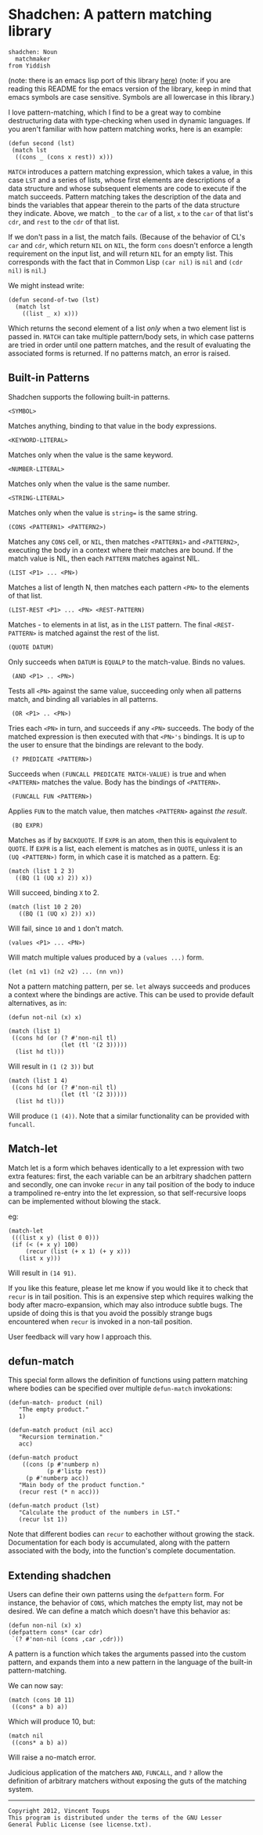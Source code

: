 Shadchen: A pattern matching library
====================================

    shadchen: Noun
      matchmaker
    from Yiddish

(note: there is an emacs lisp port of this library
 [here][shadchen-el])
(note: if you are reading this README for the emacs version of the
 library, keep in mind that emacs symbols are case sensitive.  Symbols
 are all lowercase in this library.)


I love pattern-matching, which I find to be a great way to combine
destructuring data with type-checking when used in dynamic languages.
If you aren't familiar with how pattern matching works, here is an
example:

    (defun second (lst)
     (match lst 
      ((cons _ (cons x rest)) x)))

`MATCH` introduces a pattern matching expression, which takes a value,
in this case `LST` and a series of lists, whose first elements are
descriptions of a data structure and whose subsequent elements are
code to execute if the match succeeds.  Pattern matching takes the
description of the data and binds the variables that appear therein to
the parts of the data structure they indicate.  Above, we match `_` to
the `car` of a list, `x` to the `car` of that list's `cdr`, and `rest`
to the `cdr` of that list.  

If we don't pass in a list, the match fails.  (Because of the behavior
of CL's `car` and `cdr`, which return `NIL` on `NIL`, the form `cons`
doesn't enforce a length requirement on the input list, and will
return `NIL` for an empty list.  This corresponds with the fact that
in Common Lisp `(car nil)` is `nil` and `(cdr nil)` is `nil`.)

We might instead write:

    (defun second-of-two (lst)
      (match lst
        ((list _ x) x)))

Which returns the second element of a list _only_ when a two element
list is passed in.  `MATCH` can take multiple pattern/body sets, in
which case patterns are tried in order until one pattern matches, and
the result of evaluating the associated forms is returned.  If no
patterns match, an error is raised.

Built-in Patterns
-----------------

Shadchen supports the following built-in patterns.

    <SYMBOL>

Matches anything, binding <SYMBOL> to that value in the body
expressions.

    <KEYWORD-LITERAL> 

Matches only when the value is the same keyword.

    <NUMBER-LITERAL>

Matches only when the value is the same number.

    <STRING-LITERAL>

Matches only when the value is `string=` is the same string.	

    (CONS <PATTERN1> <PATTERN2>)

Matches any `CONS` cell, or `NIL`, then matches `<PATTERN1>` and
`<PATTERN2>`, executing the body in a context where their matches are
bound.  If the match value is NIL, then each `PATTERN` matches against
NIL.

    (LIST <P1> ... <PN>)

Matches a list of length N, then matches each pattern `<PN>` to the
elements of that list.

    (LIST-REST <P1> ... <PN> <REST-PATTERN)

Matches <P1> - <PN> to elements in at list, as in the `LIST` pattern.
The final `<REST-PATTERN>` is matched against the rest of the list.

    (QUOTE DATUM)

Only succeeds when `DATUM` is `EQUALP` to the match-value.  Binds no
values.

     (AND <P1> .. <PN>)

Tests all `<PN>` against the same value, succeeding only when all
patterns match, and binding all variables in all patterns.

     (OR <P1> .. <PN>)

Tries each `<PN>` in turn, and succeeds if any `<PN>` succeeds.  The
body of the matched expression is then executed with that `<PN>'s`
bindings.  It is up to the user to ensure that the bindings are
relevant to the body.

     (? PREDICATE <PATTERN>)

Succeeds when `(FUNCALL PREDICATE MATCH-VALUE)` is true and when
`<PATTERN>` matches the value.  Body has the bindings of `<PATTERN>`.  

     (FUNCALL FUN <PATTERN>)

Applies `FUN` to the match value, then matches `<PATTERN>` against _the
result_.

     (BQ EXPR)

Matches as if by `BACKQUOTE`.  If `EXPR` is an atom, then this is
equivalent to `QUOTE`.  If `EXPR` is a list, each element is matches
as in `QUOTE`, unless it is an `(UQ <PATTERN>)` form, in which case it
is matched as a pattern.  Eg:

    (match (list 1 2 3)
      ((BQ (1 (UQ x) 2)) x)) 

Will succeed, binding `X` to 2.  

    (match (list 10 2 20)
       ((BQ (1 (UQ x) 2)) x))

Will fail, since `10` and `1` don't match.

    (values <P1> ... <PN>)

Will match multiple values produced by a `(values ...)` form.

    (let (n1 v1) (n2 v2) ... (nn vn))

Not a pattern matching pattern, per se.  `let` always succeeds and
produces a context where the bindings are active.  This can be used to
provide default alternatives, as in:

    (defun not-nil (x) x)

    (match (list 1) 
     ((cons hd (or (? #'non-nil tl)
                   (let (tl '(2 3)))))
      (list hd tl)))

Will result in `(1 (2 3))` but 

    (match (list 1 4) 
     ((cons hd (or (? #'non-nil tl)
                   (let (tl '(2 3)))))
      (list hd tl)))

Will produce `(1 (4))`.  Note that a similar functionality can be
provided with `funcall`.

Match-let
---------

Match let is a form which behaves identically to a let expression
with two extra features: first, the each variable can be an arbitrary
shadchen pattern and secondly, one can invoke `recur` in any tail
position of the body to induce a trampolined re-entry into the let
expression, so that self-recursive loops can be implemented without
blowing the stack.

eg:

    (match-let 
     (((list x y) (list 0 0)))
     (if (< (+ x y) 100)
         (recur (list (+ x 1) (+ y x)))
       (list x y)))

Will result in `(14 91)`.

If you like this feature, please let me know if you would like it to
check that `recur` is in tail position.  This is an expensive step
which requires walking the body after macro-expansion, which may also
introduce subtle bugs.  The upside of doing this is that you avoid the
possibly strange bugs encountered when `recur` is invoked in a
non-tail position.

User feedback will vary how I approach this. 

defun-match
-----------

This special form allows the definition of functions using pattern
matching where bodies can be specified over multiple `defun-match`
invokations:


    (defun-match- product (nil)
       "The empty product."
       1)
    
    (defun-match product (nil acc)
       "Recursion termination."
       acc)
    
    (defun-match product 
        ((cons (p #'numberp n)
               (p #'listp rest))
         (p #'numberp acc))
       "Main body of the product function."
       (recur rest (* n acc)))
    
    (defun-match product (lst)
       "Calculate the product of the numbers in LST."
       (recur lst 1))

Note that different bodies can `recur` to eachother without growing
the stack.  Documentation for each body is accumulated, along with the
pattern associated with the body, into the function's complete
documentation.

  

Extending shadchen
------------------

Users can define their own patterns using the `defpattern` form.  For
instance, the behavior of `CONS`, which matches the empty list, may
not be desired.  We can define a match which doesn't have this
behavior as:

    (defun non-nil (x) x)
    (defpattern cons* (car cdr)
     `(? #'non-nil (cons ,car ,cdr)))

A pattern is a function which takes the arguments passed into the
custom pattern, and expands them into a new pattern in the language of
the built-in pattern-matching.  

We can now say:

    (match (cons 10 11)
     ((cons* a b) a)) 

Which will produce 10, but:

    (match nil
     ((cons* a b) a))

Will raise a no-match error.  

Judicious application of the matchers `AND`, `FUNCALL`, and `?` allow
the definition of arbitrary matchers without exposing the guts of the
matching system.

* * *

    Copyright 2012, Vincent Toups
    This program is distributed under the terms of the GNU Lesser 
    General Public License (see license.txt).

[shadchen-el]:https://github.com/VincentToups/emacs-utils/blob/master/shadchen.el

